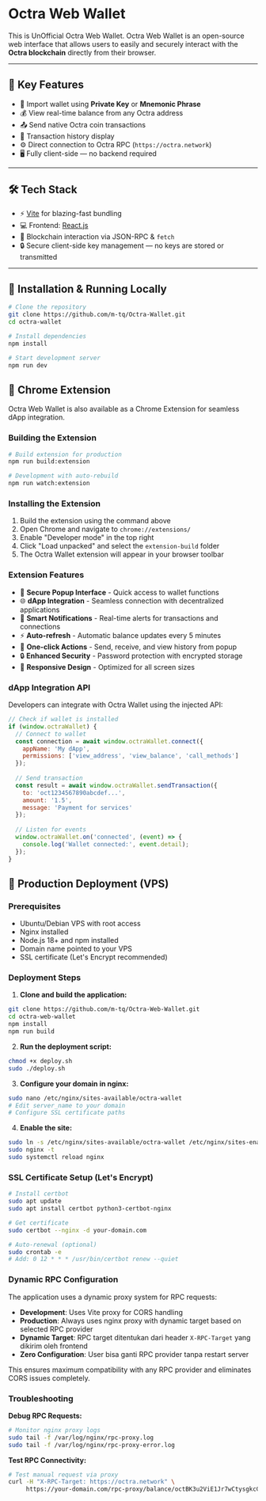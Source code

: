 # Octra Web Wallet

This is UnOfficial Octra Web Wallet.
Octra Web Wallet is an open-source web interface that allows users to easily and securely interact with the **Octra blockchain** directly from their browser.

---

## 🚀 Key Features

- 🔐 Import wallet using **Private Key** or **Mnemonic Phrase**
- 💰 View real-time balance from any Octra address
- 📤 Send native Octra coin transactions
- 📄 Transaction history display
- ⚙️ Direct connection to Octra RPC (`https://octra.network`)
- 🖥️ Fully client-side — no backend required

---

## 🛠️ Tech Stack

- ⚡ [Vite](https://vitejs.dev/) for blazing-fast bundling
- 💻 Frontend: [React.js](https://reactjs.org/)
- 🔗 Blockchain interaction via JSON-RPC & `fetch`
- 🔒 Secure client-side key management — no keys are stored or transmitted

---

## 🧪 Installation & Running Locally

```bash
# Clone the repository
git clone https://github.com/m-tq/Octra-Wallet.git
cd octra-wallet

# Install dependencies
npm install

# Start development server
npm run dev

```

## 🔌 Chrome Extension

Octra Web Wallet is also available as a Chrome Extension for seamless dApp integration.

### Building the Extension

```bash
# Build extension for production
npm run build:extension

# Development with auto-rebuild
npm run watch:extension
```

### Installing the Extension

1. Build the extension using the command above
2. Open Chrome and navigate to `chrome://extensions/`
3. Enable "Developer mode" in the top right
4. Click "Load unpacked" and select the `extension-build` folder
5. The Octra Wallet extension will appear in your browser toolbar

### Extension Features

- 🔐 **Secure Popup Interface** - Quick access to wallet functions
- 🌐 **dApp Integration** - Seamless connection with decentralized applications
- 🔔 **Smart Notifications** - Real-time alerts for transactions and connections
- ⚡ **Auto-refresh** - Automatic balance updates every 5 minutes
- 🎯 **One-click Actions** - Send, receive, and view history from popup
- 🔒 **Enhanced Security** - Password protection with encrypted storage
- 📱 **Responsive Design** - Optimized for all screen sizes

### dApp Integration API

Developers can integrate with Octra Wallet using the injected API:

```javascript
// Check if wallet is installed
if (window.octraWallet) {
  // Connect to wallet
  const connection = await window.octraWallet.connect({
    appName: 'My dApp',
    permissions: ['view_address', 'view_balance', 'call_methods']
  });
  
  // Send transaction
  const result = await window.octraWallet.sendTransaction({
    to: 'oct1234567890abcdef...',
    amount: '1.5',
    message: 'Payment for services'
  });
  
  // Listen for events
  window.octraWallet.on('connected', (event) => {
    console.log('Wallet connected:', event.detail);
  });
}
```

## 🚀 Production Deployment (VPS)

### Prerequisites
- Ubuntu/Debian VPS with root access
- Nginx installed
- Node.js 18+ and npm installed
- Domain name pointed to your VPS
- SSL certificate (Let's Encrypt recommended)

### Deployment Steps

1. **Clone and build the application:**
```bash
git clone https://github.com/m-tq/Octra-Web-Wallet.git
cd octra-web-wallet
npm install
npm run build
```

2. **Run the deployment script:**
```bash
chmod +x deploy.sh
sudo ./deploy.sh
```

3. **Configure your domain in nginx:**
```bash
sudo nano /etc/nginx/sites-available/octra-wallet
# Edit server_name to your domain
# Configure SSL certificate paths
```

4. **Enable the site:**
```bash
sudo ln -s /etc/nginx/sites-available/octra-wallet /etc/nginx/sites-enabled/
sudo nginx -t
sudo systemctl reload nginx
```

### SSL Certificate Setup (Let's Encrypt)

```bash
# Install certbot
sudo apt update
sudo apt install certbot python3-certbot-nginx

# Get certificate
sudo certbot --nginx -d your-domain.com

# Auto-renewal (optional)
sudo crontab -e
# Add: 0 12 * * * /usr/bin/certbot renew --quiet
```

### Dynamic RPC Configuration

The application uses a dynamic proxy system for RPC requests:
- **Development**: Uses Vite proxy for CORS handling
- **Production**: Always uses nginx proxy with dynamic target based on selected RPC provider
- **Dynamic Target**: RPC target ditentukan dari header `X-RPC-Target` yang dikirim oleh frontend
- **Zero Configuration**: User bisa ganti RPC provider tanpa restart server

This ensures maximum compatibility with any RPC provider and eliminates CORS issues completely.

### Troubleshooting

**Debug RPC Requests:**
```bash
# Monitor nginx proxy logs
sudo tail -f /var/log/nginx/rpc-proxy.log
sudo tail -f /var/log/nginx/rpc-proxy-error.log
```

**Test RPC Connectivity:**
```bash
# Test manual request via proxy
curl -H "X-RPC-Target: https://octra.network" \
     https://your-domain.com/rpc-proxy/balance/octBK3u2ViE1Jr7wCtysgkcCHvuqt1C7Spiy6qYHPTqndPG
```
